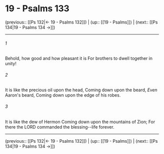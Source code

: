 # 19 - Psalms 133

(previous:: [[Ps 132|← 19 - Psalms 132]]) | (up:: [[19 - Psalms]]) | (next:: [[Ps 134|19 - Psalms 134 →]])

***


###### 1 
Behold, how good and how pleasant it is For brothers to dwell together in unity! 

###### 2 
It is like the precious oil upon the head, Coming down upon the beard, _Even_ Aaron's beard, Coming down upon the edge of his robes. 

###### 3 
It is like the dew of Hermon Coming down upon the mountains of Zion; For there the LORD commanded the blessing--life forever.

***

(previous:: [[Ps 132|← 19 - Psalms 132]]) | (up:: [[19 - Psalms]]) | (next:: [[Ps 134|19 - Psalms 134 →]])
